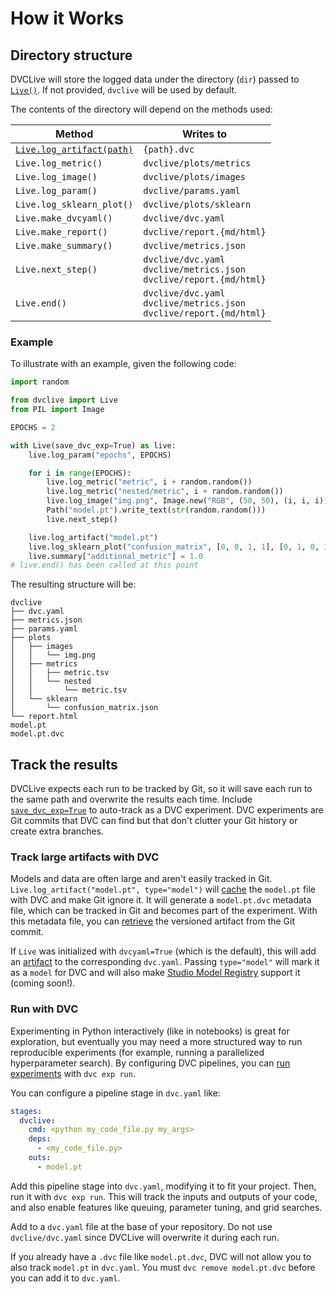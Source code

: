 # How it Works

## Directory structure

DVCLive will store the logged data under the directory (`dir`) passed to
[`Live()`](/doc/dvclive/live). If not provided, `dvclive` will be used by
default.

The contents of the directory will depend on the methods used:

| Method                                                      | Writes to                                                                  |
| ----------------------------------------------------------- | -------------------------------------------------------------------------- |
| [`Live.log_artifact(path)`](/doc/dvclive/live/log_artifact) | `{path}.dvc`                                                               |
| `Live.log_metric()`                                         | `dvclive/plots/metrics`                                                    |
| `Live.log_image()`                                          | `dvclive/plots/images`                                                     |
| `Live.log_param()`                                          | `dvclive/params.yaml`                                                      |
| `Live.log_sklearn_plot()`                                   | `dvclive/plots/sklearn`                                                    |
| `Live.make_dvcyaml()`                                       | `dvclive/dvc.yaml`                                                         |
| `Live.make_report()`                                        | `dvclive/report.{md/html}`                                                 |
| `Live.make_summary()`                                       | `dvclive/metrics.json`                                                     |
| `Live.next_step()`                                          | `dvclive/dvc.yaml`<br>`dvclive/metrics.json`<br>`dvclive/report.{md/html}` |
| `Live.end()`                                                | `dvclive/dvc.yaml`<br>`dvclive/metrics.json`<br>`dvclive/report.{md/html}` |

### Example

To illustrate with an example, given the following code:

```python
import random

from dvclive import Live
from PIL import Image

EPOCHS = 2

with Live(save_dvc_exp=True) as live:
    live.log_param("epochs", EPOCHS)

    for i in range(EPOCHS):
        live.log_metric("metric", i + random.random())
        live.log_metric("nested/metric", i + random.random())
        live.log_image("img.png", Image.new("RGB", (50, 50), (i, i, i)))
        Path("model.pt").write_text(str(random.random()))
        live.next_step()

    live.log_artifact("model.pt")
    live.log_sklearn_plot("confusion_matrix", [0, 0, 1, 1], [0, 1, 0, 1])
    live.summary["additional_metric"] = 1.0
# live.end() has been called at this point
```

The resulting structure will be:

```
dvclive
├── dvc.yaml
├── metrics.json
├── params.yaml
├── plots
│   ├── images
│   │   └── img.png
│   ├── metrics
│   │   ├── metric.tsv
│   │   └── nested
│   │       └── metric.tsv
│   └── sklearn
│       └── confusion_matrix.json
└── report.html
model.pt
model.pt.dvc
```

## Track the results

DVCLive expects each run to be tracked by Git, so it will save each run to the
same path and overwrite the results each time. Include
[`save_dvc_exp=True`](/doc/dvclive/api-reference/live#parameters) to auto-track
as a <abbr>DVC experiment</abbr>. DVC experiments are Git commits that DVC can
find but that don't clutter your Git history or create extra branches.

### Track large artifacts with DVC

Models and data are often large and aren't easily tracked in Git.
`Live.log_artifact("model.pt", type="model")` will
[cache](/doc/start/data-management/data-versioning) the `model.pt` file with DVC
and make Git ignore it. It will generate a `model.pt.dvc` metadata file, which
can be tracked in Git and becomes part of the experiment. With this metadata
file, you can [retrieve](/doc/start/data-management/data-versioning#retrieving)
the versioned artifact from the Git commit.

If `Live` was initialized with `dvcyaml=True` (which is the default), this will
add an [artifact](/doc/user-guide/project-structure/dvcyaml-files#artifacts) to
the corresponding `dvc.yaml`. Passing `type="model"` will mark it as a `model` for
DVC and will also make [Studio Model Registry](/doc/studio) support it (coming
soon!).

### Run with DVC

Experimenting in Python interactively (like in notebooks) is great for
exploration, but eventually you may need a more structured way to run
reproducible experiments (for example, running a parallelized hyperparameter
search). By configuring DVC <abbr>pipelines</abbr>, you can
[run experiments](/doc/user-guide/experiment-management/running-experiments)
with `dvc exp run`.

You can configure a pipeline stage in `dvc.yaml` like:

```yaml
stages:
  dvclive:
    cmd: <python my_code_file.py my_args>
    deps:
      - <my_code_file.py>
    outs:
      - model.pt
```

Add this pipeline stage into `dvc.yaml`, modifying it to fit your project. Then,
run it with `dvc exp run`. This will track the inputs and outputs of your code,
and also enable features like queuing, parameter tuning, and grid searches.

<admon type="warn">

Add to a `dvc.yaml` file at the base of your repository. Do not use
`dvclive/dvc.yaml` since DVCLive will overwrite it during each run.

</admon>

<admon type="tip">

If you already have a `.dvc` file like `model.pt.dvc`, DVC will not allow you to
also track `model.pt` in `dvc.yaml`. You must `dvc remove model.pt.dvc` before
you can add it to `dvc.yaml`.

</admon>
